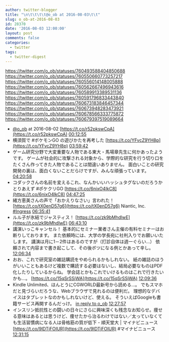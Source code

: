 ```yaml
---
author: twitter-blogger
title: "\n\t\t\t\t@o_ob at 2016-08-03\t\t"
slug: o_ob-at-2016-08-03
id: 28370
date: '2016-08-03 12:00:00'
layout: post
comments: false
categories:
  - twitter
tags:
  - twitter-digest
---
```


https://twitter.com/o_ob/statuses/760493588404850688 https://twitter.com/o_ob/statuses/760550660773257217 https://twitter.com/o_ob/statuses/760556014148005888 https://twitter.com/o_ob/statuses/760562667496943616 https://twitter.com/o_ob/statuses/760589913389531136 https://twitter.com/o_ob/statuses/760591796833443840 https://twitter.com/o_ob/statuses/760673183846457344 https://twitter.com/o_ob/statuses/760673948283473921 https://twitter.com/o_ob/statuses/760678566333775872 https://twitter.com/o_ob/statuses/760679397519089664  

*   [@o_ob](https://twitter.com/o_ob) at 2016-08-02 [https://t.co/r52pkswCpA](https://t.co/r52pkswCpA) [00:12:55](https://twitter.com/o_ob/statuses/760493588404850688)
*   横須賀で #ポケモンGO の遊びかたを再考した [https://t.co/YFvcZ9YH8p](https://t.co/YFvcZ9YH8p) [03:59:42](https://twitter.com/o_ob/statuses/760550660773257217)
*   ゲーム研究分野で大変重要な人物である東大・馬場章先生に何かあったようです。 ゲームが社会的に攻撃される対象から、学際的な研究を行う切り口をたくさん作ってきた人物であることは間違いありません。 面白いことの研究開発の裏は、面白くないことだらけですが、みんな頑張っています。 [04:20:58](https://twitter.com/o_ob/statuses/760556014148005888)
*   コダックさんの名前を変えるこれ、なんかいいハッシュタグないのだろうか とりあえず #ポケクリGO [https://t.co/6nixO4lkC8](https://t.co/6nixO4lkC8) [04:47:25](https://twitter.com/o_ob/statuses/760562667496943616)
*   緒方恵美さんの声で「おかえりなさい」言われた！ [https://t.co/tX0enD57g6](https://t.co/tX0enD57g6) Niantic, Inc. [#Ingress](https://twitter.com/search?q=%23Ingress&src=hash) [06:35:41](https://twitter.com/o_ob/statuses/760589913389531136)
*   ルル子が氷結でジャスティス！ [https://t.co/zk9bMhdlwE](https://t.co/zk9bMhdlwE) [06:43:10](https://twitter.com/o_ob/statuses/760591796833443840)
*   講演いっこキャンセル！ 基本的にセミナー業者さん主催の有料セミナーはお断りしております。 また依頼時には、大学の学長宛に社判入りでお願いいたします。 講演は月に1－2件はあるのですが（打診自体は週一ぐらい…） 依頼されて内容まで書き起こして、その後ボツになる例とかあって辛し。 [12:06:34](https://twitter.com/o_ob/statuses/760673183846457344)
*   おお、これで研究室の雑誌購読をやめられるかもしれない。 紙の雑誌のほうがいいこともあるけど複数で購読する必要はないし、結局必要なものはPDF化したりしているからね。 学会誌とかもこれでいけるものはこれで行きたいかも…。 [https://t.co/15qSrSSjWA](https://t.co/15qSrSSjWA) [12:09:36](https://twitter.com/o_ob/statuses/760673948283473921)
*   Kindle Unlimited、ほんとうにCGWORLD最新号から読める…。 でもスマホだと見づらいだろうな、Webブラウザで見れるのは便利だ。 理想的なデバイスはタブレットなのかもしれないけど、使える。 そういえばGoogleも書籍サービス再開するんだっけ。 [in reply to o_ob](https://twitter.com/o_ob/statuses/760673948283473921) [12:27:57](https://twitter.com/o_ob/statuses/760678566333775872)
*   インスリン抵抗性との闘いの日々にさらに興味深くも残念なお知らせ。痩せる意味はあるとは思うけど、痩せたから治るわけではない／太っていなくても生活習慣病になる人は骨格筋の質が低下 - 順天堂大 | マイナビニュース [https://t.co/9lDTjFOIUR](https://t.co/9lDTjFOIUR) #マイナビニュース [12:31:15](https://twitter.com/o_ob/statuses/760679397519089664)